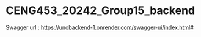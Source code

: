 # CENG453_20242_Group15_backend
Swagger url : https://unobackend-1.onrender.com/swagger-ui/index.html#
